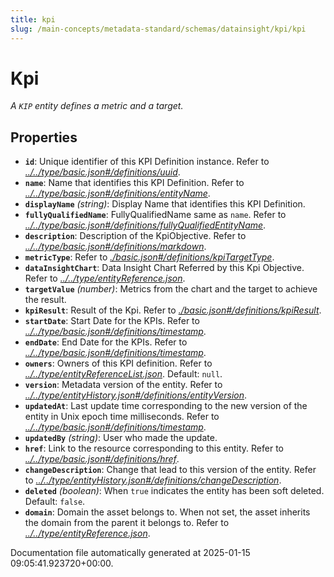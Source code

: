 ```yaml
---
title: kpi
slug: /main-concepts/metadata-standard/schemas/datainsight/kpi/kpi
---
```


# Kpi

*A `KIP` entity defines a metric and a target.*

## Properties

- **`id`**: Unique identifier of this KPI Definition instance. Refer to *[../../type/basic.json#/definitions/uuid](#/../type/basic.json#/definitions/uuid)*.
- **`name`**: Name that identifies this KPI Definition. Refer to *[../../type/basic.json#/definitions/entityName](#/../type/basic.json#/definitions/entityName)*.
- **`displayName`** *(string)*: Display Name that identifies this KPI Definition.
- **`fullyQualifiedName`**: FullyQualifiedName same as `name`. Refer to *[../../type/basic.json#/definitions/fullyQualifiedEntityName](#/../type/basic.json#/definitions/fullyQualifiedEntityName)*.
- **`description`**: Description of the KpiObjective. Refer to *[../../type/basic.json#/definitions/markdown](#/../type/basic.json#/definitions/markdown)*.
- **`metricType`**: Refer to *[./basic.json#/definitions/kpiTargetType](#basic.json#/definitions/kpiTargetType)*.
- **`dataInsightChart`**: Data Insight Chart Referred by this Kpi Objective. Refer to *[../../type/entityReference.json](#/../type/entityReference.json)*.
- **`targetValue`** *(number)*: Metrics from the chart and the target to achieve the result.
- **`kpiResult`**: Result of the Kpi. Refer to *[./basic.json#/definitions/kpiResult](#basic.json#/definitions/kpiResult)*.
- **`startDate`**: Start Date for the KPIs. Refer to *[../../type/basic.json#/definitions/timestamp](#/../type/basic.json#/definitions/timestamp)*.
- **`endDate`**: End Date for the KPIs. Refer to *[../../type/basic.json#/definitions/timestamp](#/../type/basic.json#/definitions/timestamp)*.
- **`owners`**: Owners of this KPI definition. Refer to *[../../type/entityReferenceList.json](#/../type/entityReferenceList.json)*. Default: `null`.
- **`version`**: Metadata version of the entity. Refer to *[../../type/entityHistory.json#/definitions/entityVersion](#/../type/entityHistory.json#/definitions/entityVersion)*.
- **`updatedAt`**: Last update time corresponding to the new version of the entity in Unix epoch time milliseconds. Refer to *[../../type/basic.json#/definitions/timestamp](#/../type/basic.json#/definitions/timestamp)*.
- **`updatedBy`** *(string)*: User who made the update.
- **`href`**: Link to the resource corresponding to this entity. Refer to *[../../type/basic.json#/definitions/href](#/../type/basic.json#/definitions/href)*.
- **`changeDescription`**: Change that lead to this version of the entity. Refer to *[../../type/entityHistory.json#/definitions/changeDescription](#/../type/entityHistory.json#/definitions/changeDescription)*.
- **`deleted`** *(boolean)*: When `true` indicates the entity has been soft deleted. Default: `false`.
- **`domain`**: Domain the asset belongs to. When not set, the asset inherits the domain from the parent it belongs to. Refer to *[../../type/entityReference.json](#/../type/entityReference.json)*.


Documentation file automatically generated at 2025-01-15 09:05:41.923720+00:00.

